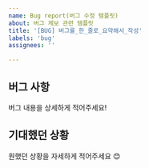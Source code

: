 ```yaml
---
name: Bug report(버그 수정 템플릿)
about: 버그 제보 관련 템플릿
title: '[BUG] 버그를_한_줄로_요약해서_작성'
labels: 'bug'
assignees: ''

---
```


## 버그 사항
버그 내용을 상세하게 적어주세요!
<!-- 버그를 발견하기 위한 순서가 있다면, 함께 기록해주세요. -->

## 기대했던 상황
원했던 상황을 자세하게 적어주세요 😊
